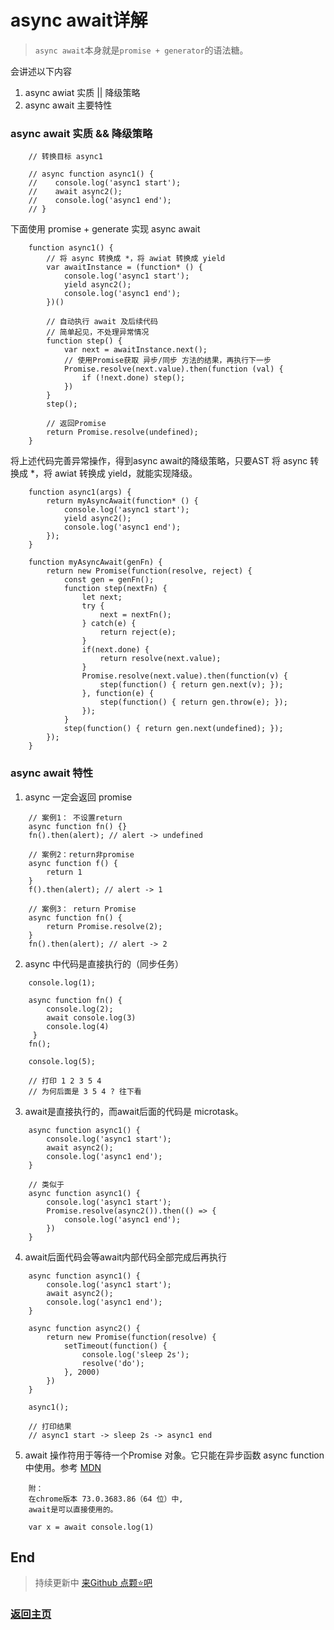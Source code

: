 # async await详解

> `async await`本身就是`promise + generator`的语法糖。

会讲述以下内容
1. async awiat 实质 || 降级策略
2. async await 主要特性

### async await 实质 && 降级策略

```
    // 转换目标 async1

    // async function async1() {
    //    console.log('async1 start');
    //    await async2();
    //    console.log('async1 end');
    // }
```

下面使用 promise + generate 实现 async await
```
    function async1() {
        // 将 async 转换成 *，将 awiat 转换成 yield
        var awaitInstance = (function* () {
            console.log('async1 start');
            yield async2();
            console.log('async1 end');
        })()

        // 自动执行 await 及后续代码
        // 简单起见，不处理异常情况
        function step() {
            var next = awaitInstance.next();
            // 使用Promise获取 异步/同步 方法的结果，再执行下一步
            Promise.resolve(next.value).then(function (val) {
                if (!next.done) step();
            })
        }
        step();

        // 返回Promise
        return Promise.resolve(undefined);
    }
```

将上述代码完善异常操作，得到async await的降级策略，只要AST 将 async 转换成 *，将 awiat 转换成 yield，就能实现降级。

```
    function async1(args) {
        return myAsyncAwait(function* () {
            console.log('async1 start');
            yield async2();
            console.log('async1 end');
        });
    }

    function myAsyncAwait(genFn) {
        return new Promise(function(resolve, reject) {
            const gen = genFn();
            function step(nextFn) {
                let next;
                try {
                    next = nextFn();
                } catch(e) {
                    return reject(e);
                }
                if(next.done) {
                    return resolve(next.value);
                }
                Promise.resolve(next.value).then(function(v) {
                    step(function() { return gen.next(v); });
                }, function(e) {
                    step(function() { return gen.throw(e); });
                });
            }
            step(function() { return gen.next(undefined); });
        });
    }
```

### async await 特性

1. async 一定会返回 promise
```
    // 案例1： 不设置return
    async function fn() {}
    fn().then(alert); // alert -> undefined

    // 案例2：return非promise
    async function f() {
        return 1
    }
    f().then(alert); // alert -> 1

    // 案例3： return Promise
    async function fn() {
        return Promise.resolve(2);
    }
    fn().then(alert); // alert -> 2
```

2. async 中代码是直接执行的（同步任务）
```
    console.log(1);

    async function fn() {
        console.log(2);
        await console.log(3)
        console.log(4)
     }
    fn();

    console.log(5);

    // 打印 1 2 3 5 4
    // 为何后面是 3 5 4 ? 往下看
```

3. await是直接执行的，而await后面的代码是 microtask。

```
    async function async1() {
        console.log('async1 start');
        await async2();
        console.log('async1 end');
    }

    // 类似于
    async function async1() {
        console.log('async1 start');
        Promise.resolve(async2()).then(() => {
            console.log('async1 end');
        })
    }
```

4. await后面代码会等await内部代码全部完成后再执行
```
    async function async1() {
        console.log('async1 start');
        await async2();
        console.log('async1 end');
    }

    async function async2() {
        return new Promise(function(resolve) {
            setTimeout(function() {
                console.log('sleep 2s');
                resolve('do');
            }, 2000)
        })
    }

    async1();

    // 打印结果
    // async1 start -> sleep 2s -> async1 end
```

5. await  操作符用于等待一个Promise 对象。它只能在异步函数 async function 中使用。参考 [MDN](https://developer.mozilla.org/zh-CN/docs/Web/JavaScript/Reference/Operators/await)
```
    附：
    在chrome版本 73.0.3683.86（64 位）中,
    await是可以直接使用的。

    var x = await console.log(1)
```

## End

> 持续更新中 [来Github 点颗⭐吧](https://github.com/zhongmeizhi/Interview-Knowledge-FED)

### [返回主页](/README.md)